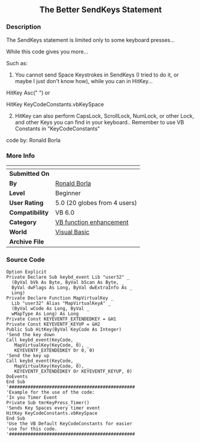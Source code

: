 ﻿<div align="center">

## The Better SendKeys Statement


</div>

### Description

The SendKeys statement is limited only to some keyboard presses...

While this code gives you more...

Such as:

1. You cannot send Space Keystrokes in SendKeys (I tried to do it, or maybe I just don't know how), while you can in HitKey...

HitKey Asc(" ") or

HitKey KeyCodeConstants.vbKeySpace

2. HitKey can also perform CapsLock, ScrollLock, NumLock, or other Lock, and other Keys you can find in your keyboard.. Remember to use VB Constants in "KeyCodeConstants"

code by: Ronald Borla
 
### More Info
 


<span>             |<span>
---                |---
**Submitted On**   |
**By**             |[Ronald Borla](https://github.com/Planet-Source-Code/PSCIndex/blob/master/ByAuthor/ronald-borla.md)
**Level**          |Beginner
**User Rating**    |5.0 (20 globes from 4 users)
**Compatibility**  |VB 6\.0
**Category**       |[VB function enhancement](https://github.com/Planet-Source-Code/PSCIndex/blob/master/ByCategory/vb-function-enhancement__1-25.md)
**World**          |[Visual Basic](https://github.com/Planet-Source-Code/PSCIndex/blob/master/ByWorld/visual-basic.md)
**Archive File**   |[](https://github.com/Planet-Source-Code/ronald-borla-the-better-sendkeys-statement__1-67411/archive/master.zip)





### Source Code

```
Option Explicit
Private Declare Sub keybd_event Lib "user32" _
  (ByVal bVk As Byte, ByVal bScan As Byte, _
  ByVal dwFlags As Long, ByVal dwExtraInfo As _
  Long)
Private Declare Function MapVirtualKey _
  Lib "user32" Alias "MapVirtualKeyA" _
  (ByVal wCode As Long, ByVal _
  wMapType As Long) As Long
Private Const KEYEVENTF_EXTENDEDKEY = &H1
Private Const KEYEVENTF_KEYUP = &H2
Public Sub HitKey(ByVal KeyCode As Integer)
'Send the key down
Call keybd_event(KeyCode, _
   MapVirtualKey(KeyCode, 0), _
   KEYEVENTF_EXTENDEDKEY Or 0, 0)
'Send the key up
Call keybd_event(KeyCode, _
   MapVirtualKey(KeyCode, 0), _
   KEYEVENTF_EXTENDEDKEY Or KEYEVENTF_KEYUP, 0)
DoEvents
End Sub
'###############################################
'Example for the use of the code:
'In you Timer Event
Private Sub tmrKeyPress_Timer()
'Sends Key Spaces every timer event
HitKey KeyCodeConstants.vbKeySpace
End Sub
'Use the VB Default KeyCodeConstants for easier
'use for this code.
'###############################################
```

